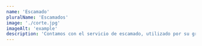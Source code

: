 ```yaml
---
name: 'Escamado'
pluralName: 'Escamados'
image: './corte.jpg'
imageAlt: 'example'
description: 'Contamos con el servicio de escamado, utilizado por su gran facilidad de agarre con los jebes (mangueras) por su forma, esto se refuerza junto con una abrazadera que hace aun mas solida la unión evitando las fugas.'
---
```

